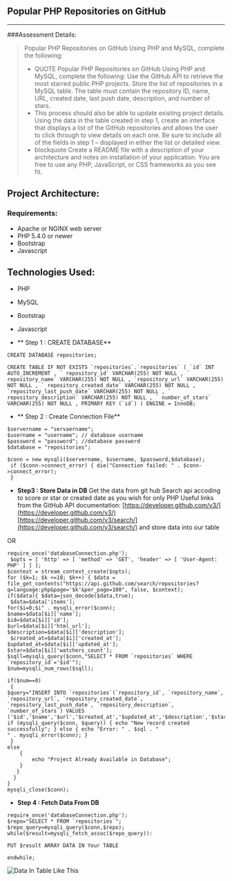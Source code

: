 ## Popular PHP Repositories on GitHub 
---
###Assessment Details:
> Popular PHP Repositories on GitHub Using PHP and MySQL, complete the following: 
> * QUOTE Popular PHP Repositories on GitHub Using PHP and MySQL, complete the following: Use the GitHub API to retrieve the most starred public PHP projects. Store the list of repositories in a MySQL table. The table must contain the repository ID, name, URL, created date, last push date, description, and number of stars.
> * This process should also be able to update existing project details. Using the data in the table created in step 1, create an interface that displays a list of the GitHub repositories and allows the user to click through to view details on each one. Be sure to include all of the fields in step 1 – displayed in either the list or detailed view.
> * blockquote Create a README file with a description of your architecture and notes on installation of your application. You are free to use any PHP, JavaScript, or CSS frameworks as you see fit. 

## Project Architecture:

### Requirements:
>
* Apache or NGINX web server
* PHP 5.4.0 or newer
* Bootstrap
* Javascript

## Technologies Used:
> 
* PHP 
* MySQL 
* Bootstrap 
* Javascript


 
* ** Step 1 : CREATE DATABASE** 

``` 
CREATE DATABASE repositories;
```
```
CREATE TABLE IF NOT EXISTS `repositories`.`repositories` ( `id` INT AUTO_INCREMENT , ` repository_id` VARCHAR(255) NOT NULL , ` repository_name` VARCHAR(255) NOT NULL , `repository_url` VARCHAR(255) NOT NULL , ` repository_created_date` VARCHAR(255) NOT NULL , `repository_last_push_date` VARCHAR(255) NOT NULL , ` repository_description` VARCHAR(255) NOT NULL , ` number_of_stars` VARCHAR(255) NOT NULL , PRIMARY KEY (`id`) ) ENGINE = InnoDB;
 ```

* ** Step 2 : Create Connection File**
 
```
$servername = "servaername"; 
$username = "username"; // database username 
$password = "password"; //database password 
$database = "repositories";

$conn = new mysqli($servername, $username, $password,$database);
 if ($conn->connect_error) { die("Connection failed: " . $conn->connect_error);
 }
```
* **Step3 : Store Data in DB** 
Get the data from git hub Search api accoding to score or star or created date as you wish for only PHP Useful links from the GitHub API 
documentation: 
[https://developer.github.com/v3/](https://developer.github.com/v3/) 
[https://developer.github.com/v3/search/](https://developer.github.com/v3/search/) 
and store data into our table 


OR


```
require_once('databaseConnection.php');
 $opts = [ 'http' => [ 'method' => 'GET', 'header' => [ 'User-Agent: PHP' ] ] ]; 
$context = stream_context_create($opts); 
for ($k=1; $k <=10; $k++) { $data = file_get_contents("https://api.github.com/search/repositories?q=language:php&page='$k'&per_page=100", false, $context); 
if($data){ $data=json_decode($data,true);
 $data=$data['items']; 
for($i=0;$i" . mysqli_error($conn); 
$name=$data[$i]['name']; 
$id=$data[$i]['id']; 
$url=$data[$i]['html_url']; 
$description=$data[$i]['description'];
 $created_at=$data[$i]['created_at']; 
$updated_at=$data[$i]['updated_at']; 
$star=$data[$i]['watchers_count']; 
$sqll=mysqli_query($conn,"SELECT * FROM `repositories` WHERE `repository_id`='$id'"); 
$num=mysqli_num_rows($sqll);

if($num==0)
 { 
$query="INSERT INTO `repositories`(`repository_id`, `repository_name`, `repository_url`, `repository_created_date`, `repository_last_push_date`, `repository_description`, `number_of_stars`) VALUES ('$id','$name','$url','$created_at','$updated_at','$description','$star')"; if (mysqli_query($conn, $query)) { echo "New record created successfully"; } else { echo "Error: " . $sql . "  
" . mysqli_error($conn); } 
 }
else
    { 
        echo "Project Already Available in Database"; 
    } 
   } 
  } 
} 
mysqli_close($conn);
```

* **Step 4 : Fetch Data From DB**

``` 
require_once('databaseConnection.php'); 
$repo="SELECT * FROM `repositories`";
$repo_query=mysqli_query($conn,$repo);
while($result=mysqli_fetch_assoc($repo_query)):

PUT $result ARRAY DATA IN Your TABLE

endwhile;
```


![Data In Table Like This ](https://preview.ibb.co/jEC6Cv/Fire_Shot_Capture_4_List_Of_Git_Hub_Repository_http_198_199_73_246_php_repo_List_php.png)